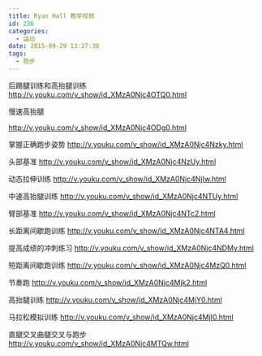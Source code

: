 ```yaml
---
title: Ryan Hall 教学视频
id: 236
categories:
  - 运动
date: 2015-09-29 13:27:38
tags:
  - 跑步
---
```


后踢腿训练和高抬腿训练 http://v.youku.com/v_show/id_XMzA0Njc4OTQ0.html

慢速高抬腿

http://v.youku.com/v_show/id_XMzA0Njc4ODg0.html

掌握正确跑步姿势 http://v.youku.com/v_show/id_XMzA0Njc4Nzky.html

头部基准 http://v.youku.com/v_show/id_XMzA0Njc4NzUy.html

动态拉伸训练 http://v.youku.com/v_show/id_XMzA0Njc4NjIw.html

中速高抬腿训练 http://v.youku.com/v_show/id_XMzA0Njc4NTUy.html

臂部基准 http://v.youku.com/v_show/id_XMzA0Njc4NTc2.html

长距离间歇跑训练 http://v.youku.com/v_show/id_XMzA0Njc4NTA4.html

提高成绩的冲刺练习 http://v.youku.com/v_show/id_XMzA0Njc4NDMy.html

短距离间歇跑训练 http://v.youku.com/v_show/id_XMzA0Njc4MzQ0.html

节奏跑 http://v.youku.com/v_show/id_XMzA0Njc4Mjk2.html

高抬腿训练 http://v.youku.com/v_show/id_XMzA0Njc4MjY0.html

马拉松模拟训练 http://v.youku.com/v_show/id_XMzA0Njc4MjI0.html

直腿交叉曲腿交叉与跑步 http://v.youku.com/v_show/id_XMzA0Njc4MTQw.html